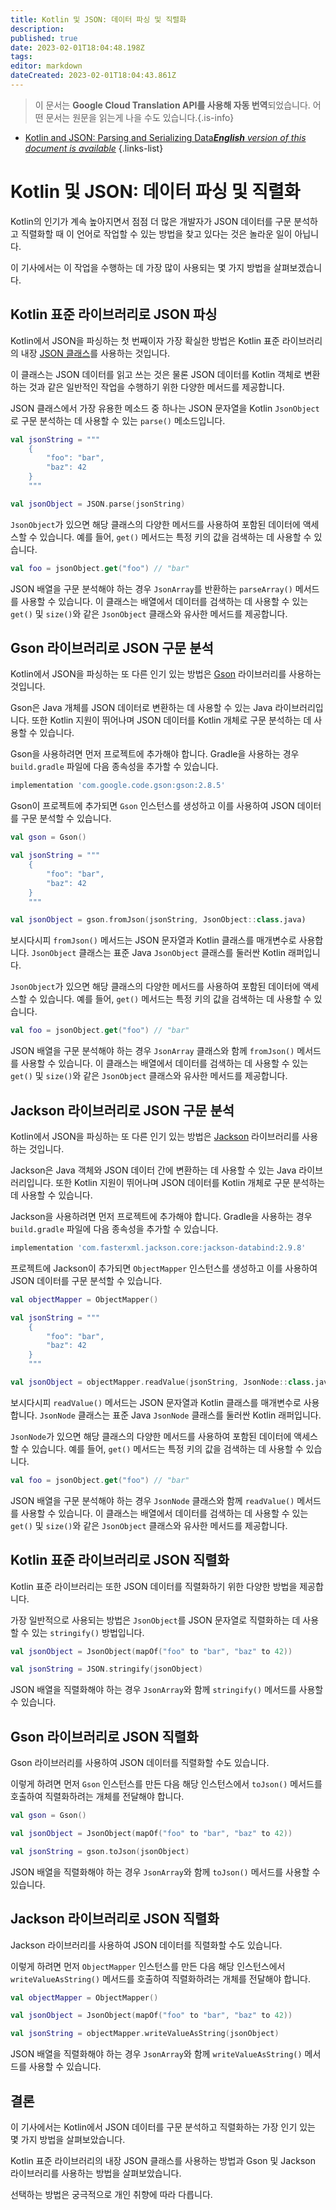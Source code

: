 ```yaml
---
title: Kotlin 및 JSON: 데이터 파싱 및 직렬화
description: 
published: true
date: 2023-02-01T18:04:48.198Z
tags: 
editor: markdown
dateCreated: 2023-02-01T18:04:43.861Z
---
```


> 이 문서는 **Google Cloud Translation API를 사용해 자동 번역**되었습니다.
어떤 문서는 원문을 읽는게 나을 수도 있습니다.{.is-info}

- [Kotlin and JSON: Parsing and Serializing Data***English** version of this document is available*](/en/Knowledge-base/Kotlin/kotlin-and-json-parsing-and-serializing-data)
{.links-list}


Kotlin 및 JSON: 데이터 파싱 및 직렬화
==============================================

Kotlin의 인기가 계속 높아지면서 점점 더 많은 개발자가 JSON 데이터를 구문 분석하고 직렬화할 때 이 언어로 작업할 수 있는 방법을 찾고 있다는 것은 놀라운 일이 아닙니다.

이 기사에서는 이 작업을 수행하는 데 가장 많이 사용되는 몇 가지 방법을 살펴보겠습니다.

Kotlin 표준 라이브러리로 JSON 파싱
------------------------------------------------------------

Kotlin에서 JSON을 파싱하는 첫 번째이자 가장 확실한 방법은 Kotlin 표준 라이브러리의 내장 [JSON 클래스][1]를 사용하는 것입니다.

이 클래스는 JSON 데이터를 읽고 쓰는 것은 물론 JSON 데이터를 Kotlin 객체로 변환하는 것과 같은 일반적인 작업을 수행하기 위한 다양한 메서드를 제공합니다.

JSON 클래스에서 가장 유용한 메소드 중 하나는 JSON 문자열을 Kotlin `JsonObject`로 구문 분석하는 데 사용할 수 있는 `parse()` 메소드입니다.

```kotlin
val jsonString = """
    {
        "foo": "bar",
        "baz": 42
    }
    """

val jsonObject = JSON.parse(jsonString)
```

`JsonObject`가 있으면 해당 클래스의 다양한 메서드를 사용하여 포함된 데이터에 액세스할 수 있습니다. 예를 들어, `get()` 메서드는 특정 키의 값을 검색하는 데 사용할 수 있습니다.

```kotlin
val foo = jsonObject.get("foo") // "bar"
```

JSON 배열을 구문 분석해야 하는 경우 `JsonArray`를 반환하는 `parseArray()` 메서드를 사용할 수 있습니다. 이 클래스는 배열에서 데이터를 검색하는 데 사용할 수 있는 `get()` 및 `size()`와 같은 `JsonObject` 클래스와 유사한 메서드를 제공합니다.

Gson 라이브러리로 JSON 구문 분석
-----------------------------------

Kotlin에서 JSON을 파싱하는 또 다른 인기 있는 방법은 [Gson][2] 라이브러리를 사용하는 것입니다.

Gson은 Java 개체를 JSON 데이터로 변환하는 데 사용할 수 있는 Java 라이브러리입니다. 또한 Kotlin 지원이 뛰어나며 JSON 데이터를 Kotlin 개체로 구문 분석하는 데 사용할 수 있습니다.

Gson을 사용하려면 먼저 프로젝트에 추가해야 합니다. Gradle을 사용하는 경우 `build.gradle` 파일에 다음 종속성을 추가할 수 있습니다.

```groovy
implementation 'com.google.code.gson:gson:2.8.5'
```

Gson이 프로젝트에 추가되면 `Gson` 인스턴스를 생성하고 이를 사용하여 JSON 데이터를 구문 분석할 수 있습니다.

```kotlin
val gson = Gson()

val jsonString = """
    {
        "foo": "bar",
        "baz": 42
    }
    """

val jsonObject = gson.fromJson(jsonString, JsonObject::class.java)
```

보시다시피 `fromJson()` 메서드는 JSON 문자열과 Kotlin 클래스를 매개변수로 사용합니다. `JsonObject` 클래스는 표준 Java `JsonObject` 클래스를 둘러싼 Kotlin 래퍼입니다.

`JsonObject`가 있으면 해당 클래스의 다양한 메서드를 사용하여 포함된 데이터에 액세스할 수 있습니다. 예를 들어, `get()` 메서드는 특정 키의 값을 검색하는 데 사용할 수 있습니다.

```kotlin
val foo = jsonObject.get("foo") // "bar"
```

JSON 배열을 구문 분석해야 하는 경우 `JsonArray` 클래스와 함께 `fromJson()` 메서드를 사용할 수 있습니다. 이 클래스는 배열에서 데이터를 검색하는 데 사용할 수 있는 `get()` 및 `size()`와 같은 `JsonObject` 클래스와 유사한 메서드를 제공합니다.

Jackson 라이브러리로 JSON 구문 분석
--------------------------------------

Kotlin에서 JSON을 파싱하는 또 다른 인기 있는 방법은 [Jackson][3] 라이브러리를 사용하는 것입니다.

Jackson은 Java 객체와 JSON 데이터 간에 변환하는 데 사용할 수 있는 Java 라이브러리입니다. 또한 Kotlin 지원이 뛰어나며 JSON 데이터를 Kotlin 개체로 구문 분석하는 데 사용할 수 있습니다.

Jackson을 사용하려면 먼저 프로젝트에 추가해야 합니다. Gradle을 사용하는 경우 `build.gradle` 파일에 다음 종속성을 추가할 수 있습니다.

```groovy
implementation 'com.fasterxml.jackson.core:jackson-databind:2.9.8'
```

프로젝트에 Jackson이 추가되면 `ObjectMapper` 인스턴스를 생성하고 이를 사용하여 JSON 데이터를 구문 분석할 수 있습니다.

```kotlin
val objectMapper = ObjectMapper()

val jsonString = """
    {
        "foo": "bar",
        "baz": 42
    }
    """

val jsonObject = objectMapper.readValue(jsonString, JsonNode::class.java)
```

보시다시피 `readValue()` 메서드는 JSON 문자열과 Kotlin 클래스를 매개변수로 사용합니다. `JsonNode` 클래스는 표준 Java `JsonNode` 클래스를 둘러싼 Kotlin 래퍼입니다.

`JsonNode`가 있으면 해당 클래스의 다양한 메서드를 사용하여 포함된 데이터에 액세스할 수 있습니다. 예를 들어, `get()` 메서드는 특정 키의 값을 검색하는 데 사용할 수 있습니다.

```kotlin
val foo = jsonObject.get("foo") // "bar"
```

JSON 배열을 구문 분석해야 하는 경우 `JsonNode` 클래스와 함께 `readValue()` 메서드를 사용할 수 있습니다. 이 클래스는 배열에서 데이터를 검색하는 데 사용할 수 있는 `get()` 및 `size()`와 같은 `JsonObject` 클래스와 유사한 메서드를 제공합니다.

Kotlin 표준 라이브러리로 JSON 직렬화
--------------------------------------------------

Kotlin 표준 라이브러리는 또한 JSON 데이터를 직렬화하기 위한 다양한 방법을 제공합니다.

가장 일반적으로 사용되는 방법은 `JsonObject`를 JSON 문자열로 직렬화하는 데 사용할 수 있는 `stringify()` 방법입니다.

```kotlin
val jsonObject = JsonObject(mapOf("foo" to "bar", "baz" to 42))

val jsonString = JSON.stringify(jsonObject)
```

JSON 배열을 직렬화해야 하는 경우 `JsonArray`와 함께 `stringify()` 메서드를 사용할 수 있습니다.

Gson 라이브러리로 JSON 직렬화
--------------------------------------

Gson 라이브러리를 사용하여 JSON 데이터를 직렬화할 수도 있습니다.

이렇게 하려면 먼저 `Gson` 인스턴스를 만든 다음 해당 인스턴스에서 `toJson()` 메서드를 호출하여 직렬화하려는 개체를 전달해야 합니다.

```kotlin
val gson = Gson()

val jsonObject = JsonObject(mapOf("foo" to "bar", "baz" to 42))

val jsonString = gson.toJson(jsonObject)
```

JSON 배열을 직렬화해야 하는 경우 `JsonArray`와 함께 `toJson()` 메서드를 사용할 수 있습니다.

Jackson 라이브러리로 JSON 직렬화
------------------------------------------

Jackson 라이브러리를 사용하여 JSON 데이터를 직렬화할 수도 있습니다.

이렇게 하려면 먼저 `ObjectMapper` 인스턴스를 만든 다음 해당 인스턴스에서 `writeValueAsString()` 메서드를 호출하여 직렬화하려는 개체를 전달해야 합니다.

```kotlin
val objectMapper = ObjectMapper()

val jsonObject = JsonObject(mapOf("foo" to "bar", "baz" to 42))

val jsonString = objectMapper.writeValueAsString(jsonObject)
```

JSON 배열을 직렬화해야 하는 경우 `JsonArray`와 함께 `writeValueAsString()` 메서드를 사용할 수 있습니다.

결론
----------

이 기사에서는 Kotlin에서 JSON 데이터를 구문 분석하고 직렬화하는 가장 인기 있는 몇 가지 방법을 살펴보았습니다.

Kotlin 표준 라이브러리의 내장 JSON 클래스를 사용하는 방법과 Gson 및 Jackson 라이브러리를 사용하는 방법을 살펴보았습니다.

선택하는 방법은 궁극적으로 개인 취향에 따라 다릅니다.

[1]: https://kotlinlang.org/api/latest/jvm/stdlib/kotlin.text/-json/
[2]: https://github.com/google/gson
[3]: https://github.com/FasterXML/jackson